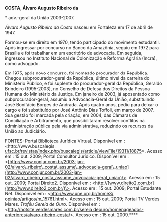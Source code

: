 **COSTA, Álvaro Augusto Ribeiro da**

\* adv.-geral da União 2003-2007.

*Álvaro Augusto Ribeiro da Costa* nasceu em Fortaleza em 17 de abril de
1947.

Formou-se em direito em 1970, tendo participado do movimento estudantil.
Após ingressar por concurso no Banco da Amazônia, seguiu em 1972 para
Brasília e foi trabalhar em um escritório de advocacia. Em seguida,
ingressou no Instituto Nacional de Colonização e Reforma Agrária
(Incra), como advogado.

Em 1975, após novo concurso, foi nomeado procurador da República. Chegou
subprocurador-geral da República, último nível da carreira do Ministério
Público, e foi suplente do procurador-geral da República, Geraldo
Brindeiro (1995-2003), no Conselho de Defesa dos Direitos da Pessoa
Humana do Ministério da Justiça. Em janeiro de 2003, já aposentado como
subprocurador-geral, assumiu a Advocacia-Geral da União, substituindo
José Bonifácio Borges de Andrada. Após quatro anos, pediu para deixar o
cargo e foi substituído por José Antônio Dias Toffoli, em março de 2007.
Sua gestão foi marcada pela criação, em 2004, das Câmaras de Conciliação
e Arbitramento, que possibilitaram resolver conflitos na administração
pública pela via administrativa, reduzindo os recursos da União ao
Judiciário.

FONTES: Portal Biblioteca Jurídica Virtual. Disponível em :
\<[http://www.buscalegis.
ufsc.br/revistas/index.php/buscalegis/article/viewFile/19311/18875](http://www.buscalegis.%20ufsc.br/revistas/index.php/buscalegis/article/viewFile/19311/18875)\>.
Acesso em : 15 out. 2009; Portal Consultor Jurídico. Disponível em :
\<[http://www.conjur.com.br/2003-jan-02/alvaro\_ribeiro\_costa\_assume\_advocacia-geral\_uniao](http://www.conjur.com.br/2003-jan-02/alvaro_ribeiro_costa_assume_advocacia-geral_uniao)\>.
Acesso em : 15 out. 2009; Portal Direito2. Disponível em :
\<http://[www.direito2.com.br](http://www.direito2.com.br/)\>. Acesso em
: 15 out. 2009; Portal Estudante Net. Disponível em :
\<[http://www.une.org.br/home3/
opiniao/artigos/m\_15761.html](http://www.une.org.br/home3/%20opiniao/artigos/m_15761.html)\>.
Acesso em : 15 out. 2009; Portal TV Verdes Mares. *Troféu Sereia de
Ouro*. Disponível em : \<[http://hotsite.verdesmares.com.br/sereia
deouro/homenageados-anteriores/alvaro-ribeiro-costa/](http://hotsite.verdesmares.com.br/sereia%20deouro/homenageados-anteriores/alvaro-ribeiro-costa/)\>.
Acesso em : 15 out. 2009.****
